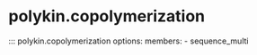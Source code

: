 # polykin.copolymerization

::: polykin.copolymerization
    options:
        members:
            - sequence_multi
